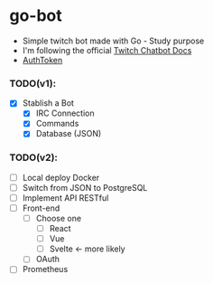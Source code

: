 # go-bot
- Simple twitch bot made with Go - Study purpose
- I'm following the official [Twitch Chatbot Docs](https://dev.twitch.tv/docs/irc/guide)
- [AuthToken](https://twitchapps.com/tmi/)

### TODO(v1):
- [x] Stablish a Bot
  - [x] IRC Connection
  - [X] Commands
  - [x] Database (JSON)

### TODO(v2):
- [ ] Local deploy Docker
- [ ] Switch from JSON to PostgreSQL
- [ ] Implement API RESTful
- [ ] Front-end
  - [ ] Choose one
    - [ ] React
    - [ ] Vue
    - [ ] Svelte <- more likely
  - [ ] OAuth
- [ ] Prometheus
